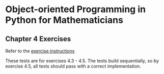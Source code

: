 # Object-oriented Programming in Python for Mathematicians

## Chapter 4 Exercises

Refer to the [exercise instructions](https://object-oriented-python.github.io/4_style.html#exercises)

These tests are for exercises 4.3 - 4.5. The tests build sequentially, so by exercise 4.5, all tests should pass with a correct implementation.
